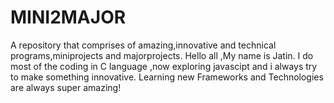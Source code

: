 # MINI2MAJOR
A repository that comprises of amazing,innovative and technical programs,miniprojects and majorprojects.
Hello all ,My name is Jatin.
I do most of the coding in C language ,now exploring javascipt and i always try to make something innovative.
Learning new Frameworks and Technologies are always super amazing!
